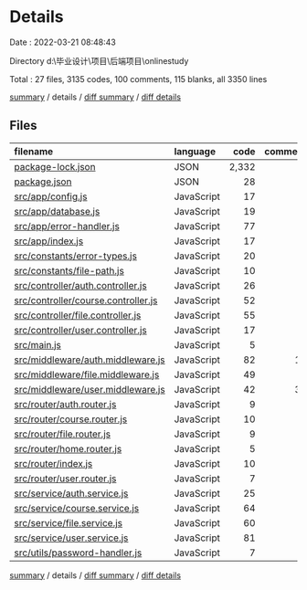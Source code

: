 # Details

Date : 2022-03-21 08:48:43

Directory d:\毕业设计\项目\后端项目\onlinestudy

Total : 27 files,  3135 codes, 100 comments, 115 blanks, all 3350 lines

[summary](results.md) / details / [diff summary](diff.md) / [diff details](diff-details.md)

## Files
| filename | language | code | comment | blank | total |
| :--- | :--- | ---: | ---: | ---: | ---: |
| [package-lock.json](/package-lock.json) | JSON | 2,332 | 0 | 1 | 2,333 |
| [package.json](/package.json) | JSON | 28 | 0 | 1 | 29 |
| [src/app/config.js](/src/app/config.js) | JavaScript | 17 | 0 | 2 | 19 |
| [src/app/database.js](/src/app/database.js) | JavaScript | 19 | 1 | 4 | 24 |
| [src/app/error-handler.js](/src/app/error-handler.js) | JavaScript | 77 | 0 | 3 | 80 |
| [src/app/index.js](/src/app/index.js) | JavaScript | 17 | 1 | 6 | 24 |
| [src/constants/error-types.js](/src/constants/error-types.js) | JavaScript | 20 | 9 | 0 | 29 |
| [src/constants/file-path.js](/src/constants/file-path.js) | JavaScript | 10 | 0 | 2 | 12 |
| [src/controller/auth.controller.js](/src/controller/auth.controller.js) | JavaScript | 26 | 0 | 3 | 29 |
| [src/controller/course.controller.js](/src/controller/course.controller.js) | JavaScript | 52 | 8 | 9 | 69 |
| [src/controller/file.controller.js](/src/controller/file.controller.js) | JavaScript | 55 | 6 | 6 | 67 |
| [src/controller/user.controller.js](/src/controller/user.controller.js) | JavaScript | 17 | 4 | 1 | 22 |
| [src/main.js](/src/main.js) | JavaScript | 5 | 0 | 2 | 7 |
| [src/middleware/auth.middleware.js](/src/middleware/auth.middleware.js) | JavaScript | 82 | 10 | 11 | 103 |
| [src/middleware/file.middleware.js](/src/middleware/file.middleware.js) | JavaScript | 49 | 4 | 14 | 67 |
| [src/middleware/user.middleware.js](/src/middleware/user.middleware.js) | JavaScript | 42 | 38 | 7 | 87 |
| [src/router/auth.router.js](/src/router/auth.router.js) | JavaScript | 9 | 1 | 3 | 13 |
| [src/router/course.router.js](/src/router/course.router.js) | JavaScript | 10 | 5 | 2 | 17 |
| [src/router/file.router.js](/src/router/file.router.js) | JavaScript | 9 | 3 | 2 | 14 |
| [src/router/home.router.js](/src/router/home.router.js) | JavaScript | 5 | 0 | 2 | 7 |
| [src/router/index.js](/src/router/index.js) | JavaScript | 10 | 0 | 2 | 12 |
| [src/router/user.router.js](/src/router/user.router.js) | JavaScript | 7 | 0 | 3 | 10 |
| [src/service/auth.service.js](/src/service/auth.service.js) | JavaScript | 25 | 0 | 4 | 29 |
| [src/service/course.service.js](/src/service/course.service.js) | JavaScript | 64 | 1 | 9 | 74 |
| [src/service/file.service.js](/src/service/file.service.js) | JavaScript | 60 | 0 | 6 | 66 |
| [src/service/user.service.js](/src/service/user.service.js) | JavaScript | 81 | 9 | 8 | 98 |
| [src/utils/password-handler.js](/src/utils/password-handler.js) | JavaScript | 7 | 0 | 2 | 9 |

[summary](results.md) / details / [diff summary](diff.md) / [diff details](diff-details.md)